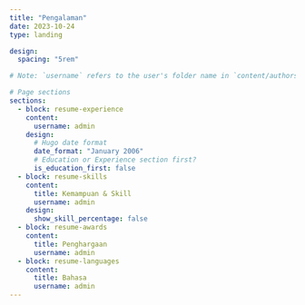 ```yaml
---
title: "Pengalaman"
date: 2023-10-24
type: landing

design:
  spacing: "5rem"

# Note: `username` refers to the user's folder name in `content/authors/`

# Page sections
sections:
  - block: resume-experience
    content:
      username: admin
    design:
      # Hugo date format
      date_format: "January 2006"
      # Education or Experience section first?
      is_education_first: false
  - block: resume-skills
    content:
      title: Kemampuan & Skill
      username: admin
    design:
      show_skill_percentage: false
  - block: resume-awards
    content:
      title: Penghargaan
      username: admin
  - block: resume-languages
    content:
      title: Bahasa
      username: admin
---
```

